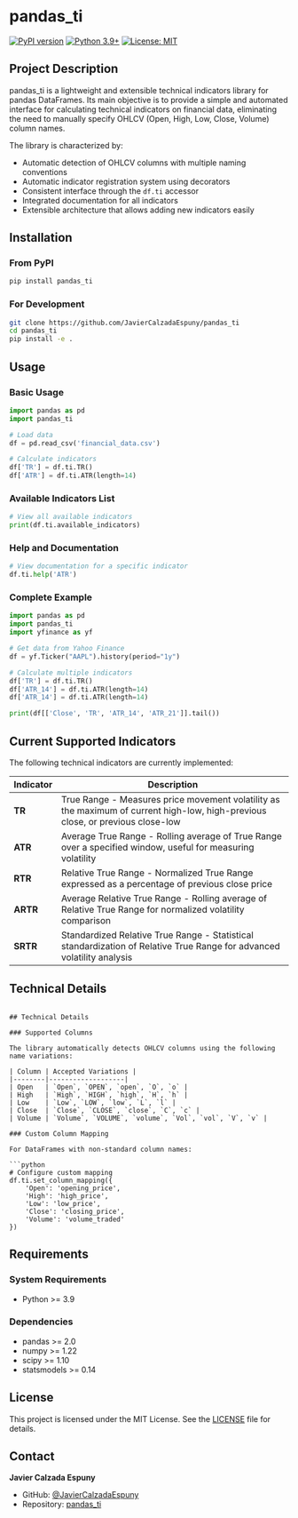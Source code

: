 # pandas_ti

[![PyPI version](https://badge.fury.io/py/pandas-ti.svg)](https://badge.fury.io/py/pandas-ti)
[![Python 3.9+](https://img.shields.io/badge/python-3.9+-blue.svg)](https://www.python.org/downloads/)
[![License: MIT](https://img.shields.io/badge/License-MIT-yellow.svg)](https://opensource.org/licenses/MIT)

## Project Description

pandas_ti is a lightweight and extensible technical indicators library for pandas DataFrames. Its main objective is to provide a simple and automated interface for calculating technical indicators on financial data, eliminating the need to manually specify OHLCV (Open, High, Low, Close, Volume) column names.

The library is characterized by:
- Automatic detection of OHLCV columns with multiple naming conventions
- Automatic indicator registration system using decorators
- Consistent interface through the `df.ti` accessor
- Integrated documentation for all indicators
- Extensible architecture that allows adding new indicators easily

## Installation

### From PyPI
```bash
pip install pandas_ti
```

### For Development
```bash
git clone https://github.com/JavierCalzadaEspuny/pandas_ti
cd pandas_ti
pip install -e .
```

## Usage

### Basic Usage

```python
import pandas as pd
import pandas_ti

# Load data
df = pd.read_csv('financial_data.csv')

# Calculate indicators
df['TR'] = df.ti.TR()
df['ATR'] = df.ti.ATR(length=14)
```

### Available Indicators List

```python
# View all available indicators
print(df.ti.available_indicators)
```

### Help and Documentation

```python
# View documentation for a specific indicator
df.ti.help('ATR')

```

### Complete Example

```python
import pandas as pd
import pandas_ti
import yfinance as yf

# Get data from Yahoo Finance
df = yf.Ticker("AAPL").history(period="1y")

# Calculate multiple indicators
df['TR'] = df.ti.TR()
df['ATR_14'] = df.ti.ATR(length=14)
df['ATR_14'] = df.ti.ATR(length=14)

print(df[['Close', 'TR', 'ATR_14', 'ATR_21']].tail())
```

## Current Supported Indicators

The following technical indicators are currently implemented:

| Indicator | Description |
|-----------|-------------|
| **TR** | True Range - Measures price movement volatility as the maximum of current high-low, high-previous close, or previous close-low |
| **ATR** | Average True Range - Rolling average of True Range over a specified window, useful for measuring volatility |
| **RTR** | Relative True Range - Normalized True Range expressed as a percentage of previous close price |
| **ARTR** | Average Relative True Range - Rolling average of Relative True Range for normalized volatility comparison |
| **SRTR** | Standardized Relative True Range - Statistical standardization of Relative True Range for advanced volatility analysis |

## Technical Details
```

## Technical Details

### Supported Columns

The library automatically detects OHLCV columns using the following name variations:

| Column | Accepted Variations |
|--------|-------------------|
| Open   | `Open`, `OPEN`, `open`, `O`, `o` |
| High   | `High`, `HIGH`, `high`, `H`, `h` |
| Low    | `Low`, `LOW`, `low`, `L`, `l` |
| Close  | `Close`, `CLOSE`, `close`, `C`, `c` |
| Volume | `Volume`, `VOLUME`, `volume`, `Vol`, `vol`, `V`, `v` |

### Custom Column Mapping

For DataFrames with non-standard column names:

```python
# Configure custom mapping
df.ti.set_column_mapping({
    'Open': 'opening_price',
    'High': 'high_price',
    'Low': 'low_price',
    'Close': 'closing_price',
    'Volume': 'volume_traded'
})
```

## Requirements

### System Requirements
- Python >= 3.9

### Dependencies
- pandas >= 2.0
- numpy >= 1.22
- scipy >= 1.10
- statsmodels >= 0.14

## License

This project is licensed under the MIT License. See the [LICENSE](LICENSE) file for details.

## Contact

**Javier Calzada Espuny**

- GitHub: [@JavierCalzadaEspuny](https://github.com/JavierCalzadaEspuny)
- Repository: [pandas_ti](https://github.com/JavierCalzadaEspuny/pandas_ti)
